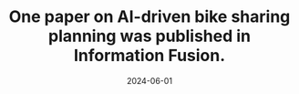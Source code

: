 ---
title: One paper on AI-driven bike sharing planning was published in Information Fusion.
date: 2024-06-01 
---